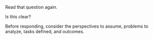 

Read that question again.

Is this clear?

Before responding, consider the perspectives to assume, problems to analyze, tasks defined, and outcomes.
